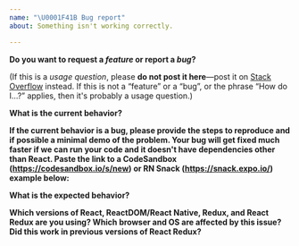 ```yaml
---
name: "\U0001F41B Bug report"
about: Something isn't working correctly.

---
```


**Do you want to request a _feature_ or report a _bug_?**

(If this is a _usage question_, please **do not post it here**—post it on [Stack Overflow](http://stackoverflow.com/questions/tagged/redux) instead. If this is not a “feature” or a “bug”, or the phrase “How do I...?” applies, then it's probably a usage question.)


**What is the current behavior?**



**If the current behavior is a bug, please provide the steps to reproduce and if possible a minimal demo of the problem. Your bug will get fixed much faster if we can run your code and it doesn't have dependencies other than React. Paste the link to a CodeSandbox (https://codesandbox.io/s/new) or RN Snack (https://snack.expo.io/) example below:**



**What is the expected behavior?**



**Which versions of React, ReactDOM/React Native, Redux, and React Redux are you using?  Which browser and OS are affected by this issue? Did this work in previous versions of React Redux?**
